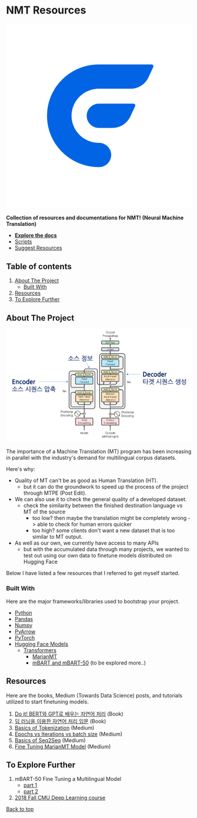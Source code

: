 
# NMT Resources

![Flitto Logo](readme_resources/Flitto_Logo_Vertical_RGB_Basic.png)

**Collection of resources and documentations for NMT! (Neural Machine Translation)**

- **[Explore the docs](https://github.com/flitto/data_mgmt/tree/feat/2022-HF-01/readme_resources)**
- [Scripts](https://github.com/flitto/data_mgmt/tree/feat/2022-HF-01/apps/b2b_projects/2022-HF-01)
- [Suggest Resources](https://github.com/flitto/data_mgmt/issues)

## Table of contents
1. [About The Project](#about-the-project)
   - [Built With](#built-with)
2. [Resources](#resources)
3. [To Explore Further](#to-explore-further)

## About The Project
![NMT](readme_resources/transformer.png)

The importance of a Machine Translation (MT) program has been increasing in parallel with the industry's demand for multilingual corpus datasets.

Here's why:
- Quality of MT can't be as good as Human Translation (HT).
  - but it can do the groundwork to speed up the process of the project through MTPE (Post Edit).
- We can also use it to check the general quality of a developed dataset.
  - check the similarity between the finished destination language vs MT of the source
    - too low? then maybe the translation might be completely wrong -> able to check for human errors quicker
    - too high? some clients don't want a new dataset that is too similar to MT output.
- As well as our own, we currently have access to many APIs
  - but with the accumulated data through many projects, we wanted to test out using our own data to finetune models distributed on Hugging Face

Below I have listed a few resources that I referred to get myself started.

### Built With

Here are the major frameworks/libraries used to bootstrap your project.

- [Python](https://www.python.org/)
- [Pandas](https://pandas.pydata.org/)
- [Numpy](https://numpy.org/)
- [PyArrow](https://arrow.apache.org/docs/python/index.html)
- [PyTorch](https://pytorch.org/)
- [Hugging Face Models](https://huggingface.co/)
  - [Transformers](https://huggingface.co/transformers/v3.0.2/index.html)
    - [MarianMT](https://huggingface.co/docs/transformers/model_doc/marian)
    - [mBART and mBART-50](https://huggingface.co/docs/transformers/model_doc/mbart) (to be explored more..)

## Resources

Here are the books, Medium (Towards Data Science) posts, and tutorials utilized to start finetuning models.

1. [Do it! BERT와 GPT로 배우는 자연어 처리](https://ratsgo.github.io/nlpbook/) (Book)
2. [딥 러닝을 이용한 자연어 처리 입문](https://wikidocs.net/book/2155) (Book)
3. [Basics of Tokenization](https://medium.com/data-science-in-your-pocket/tokenization-algorithms-in-natural-language-processing-nlp-1fceab8454af) (Medium)
4. [Epochs vs Iterations vs batch size](https://towardsdatascience.com/epoch-vs-iterations-vs-batch-size-4dfb9c7ce9c9) (Medium)
5. [Basics of Seq2Seq](https://medium.com/analytics-vidhya/seq2seq-models-french-to-english-translation-using-encoder-decoder-model-with-attention-9c05b2c09af8) (Medium)
6. [Fine Tuning MarianMT Model](https://medium.com/@tskumar1320/how-to-fine-tune-pre-trained-language-translation-model-3e8a6aace9f) (Medium)

## To Explore Further

1. mBART-50 Fine Tuning a Multilingual Model
   - [part 1](https://towardsdatascience.com/massive-pretraining-for-bilingual-machine-translation-3e26bfd85432)
   - [part 2](https://towardsdatascience.com/mbart50-multilingual-fine-tuning-of-extensible-multilingual-pretraining-70a7305d4838)
2. [2018 Fall CMU Deep Learning course](https://www.cs.cmu.edu/~bhiksha/courses/deeplearning/Fall.2018/www/)

[Back to top](#top)